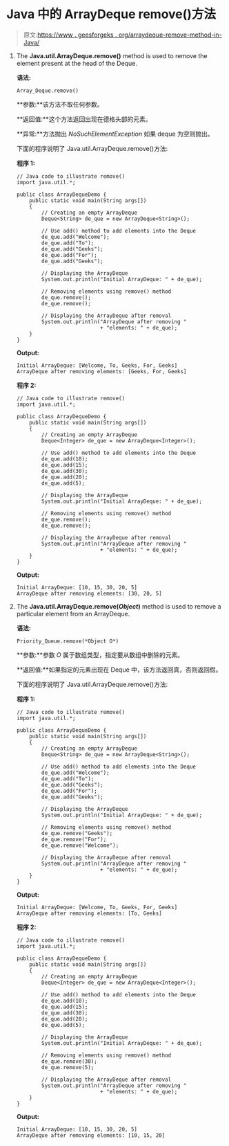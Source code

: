 # Java 中的 ArrayDeque remove()方法

> 原文:[https://www . geesforgeks . org/arraydeque-remove-method-in-Java/](https://www.geeksforgeeks.org/arraydeque-remove-method-in-java/)

1.  The **Java.util.ArrayDeque.remove()** method is used to remove the element present at the head of the Deque.

    **语法:**

    ```
    Array_Deque.remove()
    ```

    **参数:**该方法不取任何参数。

    **返回值:**这个方法返回出现在德格头部的元素。

    **异常:**方法抛出 *NoSuchElementException* 如果 deque 为空则抛出。

    下面的程序说明了 Java.util.ArrayDeque.remove()方法:

    **程序 1:**

    ```
    // Java code to illustrate remove()
    import java.util.*;

    public class ArrayDequeDemo {
        public static void main(String args[])
        {
            // Creating an empty ArrayDeque
            Deque<String> de_que = new ArrayDeque<String>();

            // Use add() method to add elements into the Deque
            de_que.add("Welcome");
            de_que.add("To");
            de_que.add("Geeks");
            de_que.add("For");
            de_que.add("Geeks");

            // Displaying the ArrayDeque
            System.out.println("Initial ArrayDeque: " + de_que);

            // Removing elements using remove() method
            de_que.remove();
            de_que.remove();

            // Displaying the ArrayDeque after removal
            System.out.println("ArrayDeque after removing "
                               + "elements: " + de_que);
        }
    }
    ```

    **Output:**

    ```
    Initial ArrayDeque: [Welcome, To, Geeks, For, Geeks]
    ArrayDeque after removing elements: [Geeks, For, Geeks]

    ```

    **程序 2:**

    ```
    // Java code to illustrate remove()
    import java.util.*;

    public class ArrayDequeDemo {
        public static void main(String args[])
        {
            // Creating an empty ArrayDeque
            Deque<Integer> de_que = new ArrayDeque<Integer>();

            // Use add() method to add elements into the Deque
            de_que.add(10);
            de_que.add(15);
            de_que.add(30);
            de_que.add(20);
            de_que.add(5);

            // Displaying the ArrayDeque
            System.out.println("Initial ArrayDeque: " + de_que);

            // Removing elements using remove() method
            de_que.remove();
            de_que.remove();

            // Displaying the ArrayDeque after removal
            System.out.println("ArrayDeque after removing "
                               + "elements: " + de_que);
        }
    }
    ```

    **Output:**

    ```
    Initial ArrayDeque: [10, 15, 30, 20, 5]
    ArrayDeque after removing elements: [30, 20, 5]

    ```

2.  The **Java.util.ArrayDeque.remove(*Object*)** method is used to remove a particular element from an ArrayDeque.

    **语法:**

    ```
    Priority_Queue.remove(*Object O*)
    ```

    **参数:**参数 *O* 属于数组类型，指定要从数组中删除的元素。

    **返回值:**如果指定的元素出现在 Deque 中，该方法返回真，否则返回假。

    下面的程序说明了 Java.util.ArrayDeque.remove()方法:

    **程序 1:**

    ```
    // Java code to illustrate remove()
    import java.util.*;

    public class ArrayDequeDemo {
        public static void main(String args[])
        {
            // Creating an empty ArrayDeque
            Deque<String> de_que = new ArrayDeque<String>();

            // Use add() method to add elements into the Deque
            de_que.add("Welcome");
            de_que.add("To");
            de_que.add("Geeks");
            de_que.add("For");
            de_que.add("Geeks");

            // Displaying the ArrayDeque
            System.out.println("Initial ArrayDeque: " + de_que);

            // Removing elements using remove() method
            de_que.remove("Geeks");
            de_que.remove("For");
            de_que.remove("Welcome");

            // Displaying the ArrayDeque after removal
            System.out.println("ArrayDeque after removing "
                               + "elements: " + de_que);
        }
    }
    ```

    **Output:**

    ```
    Initial ArrayDeque: [Welcome, To, Geeks, For, Geeks]
    ArrayDeque after removing elements: [To, Geeks]

    ```

    **程序 2:**

    ```
    // Java code to illustrate remove()
    import java.util.*;

    public class ArrayDequeDemo {
        public static void main(String args[])
        {
            // Creating an empty ArrayDeque
            Deque<Integer> de_que = new ArrayDeque<Integer>();

            // Use add() method to add elements into the Deque
            de_que.add(10);
            de_que.add(15);
            de_que.add(30);
            de_que.add(20);
            de_que.add(5);

            // Displaying the ArrayDeque
            System.out.println("Initial ArrayDeque: " + de_que);

            // Removing elements using remove() method
            de_que.remove(30);
            de_que.remove(5);

            // Displaying the ArrayDeque after removal
            System.out.println("ArrayDeque after removing "
                               + "elements: " + de_que);
        }
    }
    ```

    **Output:**

    ```
    Initial ArrayDeque: [10, 15, 30, 20, 5]
    ArrayDeque after removing elements: [10, 15, 20]

    ```